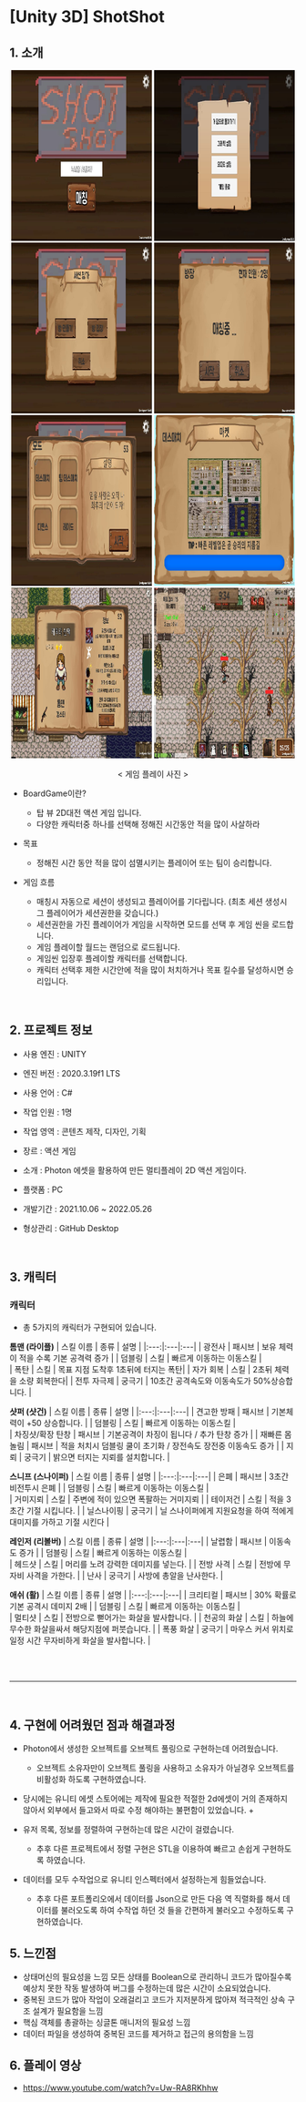 # [Unity 3D] ShotShot
## 1. 소개

<div align="center">
  <img src="https://github.com/k660323/ShotShot/blob/main/Images/%EB%A9%94%EC%9D%B8%ED%99%94%EB%A9%B4.JPG" width="49%" height="300"/>
  <img src="https://github.com/k660323/ShotShot/blob/main/Images/%EC%98%B5%EC%85%98.JPG" width="49%" height="300"/>
  <img src="https://github.com/k660323/ShotShot/blob/main/Images/%EB%A7%8C%EB%93%A4%EA%B8%B0%20%EB%98%90%EB%8A%94%20%EC%B0%BE%EA%B8%B0.JPG" width="49%" height="300"/>
  <img src="https://github.com/k660323/ShotShot/blob/main/Images/%EB%A7%A4%EC%B9%AD%EC%A4%91.JPG" width="49%" height="300"/>
  <img src="https://github.com/k660323/ShotShot/blob/main/Images/%EB%AA%A8%EB%93%9C%20%EC%84%A0%ED%83%9D.JPG" width="49%" height="300"/>
  <img src="https://github.com/k660323/ShotShot/blob/main/Images/%EB%A7%B5%20%EB%A1%9C%EB%93%9C.JPG" width="49%" height="300"/>
  <img src="https://github.com/k660323/ShotShot/blob/main/Images/%EC%BA%90%EB%A6%AD%ED%84%B0%20%EC%84%A0%ED%83%9D.JPG" width="49%" height="300"/>
  <img src="https://github.com/k660323/ShotShot/blob/main/Images/%EC%A0%84%ED%88%AC%EC%94%AC.JPG" width="49%" height="300"/>
  
  < 게임 플레이 사진 >
</div>

+ BoardGame이란?
  + 탑 뷰 2D대전 액션 게임 입니다.
  + 다양한 캐릭터중 하나를 선택해 정해진 시간동안 적을 많이 사살하라
 
+ 목표
  + 정해진 시간 동안 적을 많이 섬멸시키는 플레이어 또는 팀이 승리합니다.

+ 게임 흐름
  + 매칭시 자동으로 세션이 생성되고 플레이어를 기다립니다. (최초 세션 생성시 그 플레이어가 세션권한을 갖습니다.)
  + 세션권한을 가진 플레이어가 게임을 시작하면 모드를 선택 후 게임 씬을 로드합니다.
  + 게임 플레이할 월드는 랜덤으로 로드됩니다.
  + 게임씬 입장후 플레이할 캐릭터를 선택합니다.
  + 캐릭터 선택후 제한 시간안에 적을 많이 처치하거나 목표 킬수를 달성하시면 승리입니다.

<br>

## 2. 프로젝트 정보

+ 사용 엔진 : UNITY
  
+ 엔진 버전 : 2020.3.19f1 LTS

+ 사용 언어 : C#
  
+ 작업 인원 : 1명
  
+ 작업 영역 : 콘텐츠 제작, 디자인, 기획
  
+ 장르      : 액션 게임
  
+ 소개      : Photon 에셋을 활용하여 만든 멀티플레이 2D 액션 게임이다.
  
+ 플랫폼    : PC
  
+ 개발기간  : 2021.10.06 ~ 2022.05.26
  
+ 형상관리  : GitHub Desktop

<br>

## 3. 캐릭터

### 캐릭터 ###
+ 총 5가지의 캐릭터가 구현되어 있습니다.
  
**톰맨 (라이플)**
| 스킬 이름 | 종류 | 설명 |
|:---:|:---|:---|
| 광전사 | 패시브 | 보유 체력이 적을 수록 기본 공격력 증가 |
| 덤블링 | 스킬 | 빠르게 이동하는 이동스킬 |              
| 폭탄 | 스킬 | 목표 지점 도착후 1초뒤에 터지는 폭탄|
| 자가 회복 | 스킬 | 2초뒤 체력을 소량 회복한다|
| 전투 자극제 | 궁극기 | 10초간 공격속도와 이동속도가 50%상승합니다. |
                    
**샷퍼 (샷건)**
| 스킬 이름 | 종류 | 설명 |
|:---:|:---|:---|
| 견고한 방패 | 패시브 | 기본체력이 +50 상승합니다. |
| 덤블링 | 스킬 | 빠르게 이동하는 이동스킬 |              
| 차징샷/확장 탄창 | 패시브 | 기본공격이 차징이 됩니다 / 추가 탄창 증가 |
| 재빠른 몸놀림 | 패시브 | 적을 처치시 덤블링 쿨이 초기화 / 장전속도 장전중 이동속도 증가 |
| 지뢰 | 궁극기 | 밝으면 터지는 지뢰를 설치합니다. |

**스니프 (스나이퍼)**
| 스킬 이름 | 종류 | 설명 |
|:---:|:---|:---|
| 은폐 | 패시브 | 3초간 비전투시 은폐 |
| 덤블링 | 스킬 | 빠르게 이동하는 이동스킬 |              
| 거미지뢰 | 스킬 |  주변에 적이 있으면 폭팔하는 거미지뢰 |
| 테이저건 | 스킬 | 적을 3초간 기절 시킵니다. |
| 닐스나이핑 | 궁극기 | 닐 스나이퍼에게 지원요청을 하여 적에게 대미지를 가하고 기절 시킨다 |   
                
**레인저 (리볼버)**
| 스킬 이름 | 종류 | 설명 |
|:---:|:---|:---|
| 날렵함 | 패시브 | 이동속도 증가 |
| 덤블링 | 스킬 | 빠르게 이동하는 이동스킬 |              
| 헤드샷 | 스킬 |  머리를 노려 강력한 데미지를 넣는다. |
| 전방 사격 | 스킬 | 전방에 무자비 사격을 가한다. |
| 난사 | 궁극기 | 사방에 총알을 난사한다. |   

**애쉬 (활)**
| 스킬 이름 | 종류 | 설명 |
|:---:|:---|:---|
| 크리티컬 | 패시브 | 30% 확률로 기본 공격시 데미지 2배 |
| 덤블링 | 스킬 | 빠르게 이동하는 이동스킬 |              
| 멀티샷 | 스킬 |  전방으로 뻗어가는 화살을 발사합니다. |
| 천공의 화살 | 스킬 | 하늘에 무수한 화살을싸서 해당지점에 퍼붓습니다. |
| 폭풍 화살 | 궁극기 | 마우스 커서 위치로 일정 시간 무자비하게 화살을 발사합니다. |   

<br>

<br>

---

<br>

## 4. 구현에 어려웠던 점과 해결과정
+ Photon에서 생성한 오브젝트를 오브젝트 풀링으로 구현하는데 어려웠습니다.
  + 오브젝트 소유자만이 오브젝트 풀링을 사용하고 소유자가 아닐경우 오브젝트를 비활성화 하도록 구현하였습니다.
  
+ 당시에는 유니티 에셋 스토어에는 제작에 필요한 적절한 2d에셋이 거의 존재하지 않아서 외부에서 들고와서 따로 수정 해야하는 불편함이 있었습니다.
  + 
    
+ 유저 목록, 정보를 정렬하여 구현하는데 많은 시간이 걸렸습니다.
  + 추후 다른 프로젝트에서 정렬 구현은 STL을 이용하여 빠르고 손쉽게 구현하도록 하였습니다.

+ 데이터를 모두 수작업으로 유니티 인스펙터에서 설정하는게 힘들었습니다.
  + 추후 다른 포트폴리오에서 데이터를 Json으로 만든 다음 역 직렬화를 해서 데이터를 불러오도록 하여 수작업 하던 것 들을 간편하게 불러오고 수정하도록 구현하였습니다.

## 5. 느낀점
+ 상태머신의 필요성을 느낌 모든 상태를 Boolean으로 관리하니 코드가 많아질수록 예상치 못한 작동 발생하여 버그를 수정하는데 많은 시간이 소요되었습니다.
+ 중복된 코드가 많아 작업이 오래걸리고 코드가 지저분하게 많아져 적극적인 상속 구조 설계가 필요함을 느낌
+ 핵심 객체를 총괄하는 싱글톤 매니저의 필요성 느낌
+ 데이터 파일을 생성하여 중복된 코드를 제거하고 접근의 용의함을 느낌 

## 6. 플레이 영상
+ https://www.youtube.com/watch?v=Uw-RA8RKhhw
